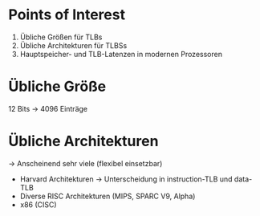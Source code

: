 # Points of Interest
1. Übliche Größen für TLBs
2. Übliche Architekturen für TLBSs
3. Hauptspeicher- und TLB-Latenzen in modernen Prozessoren

# Übliche Größe
12 Bits -> 4096 Einträge

# Übliche Architekturen
-> Anscheinend sehr viele (flexibel einsetzbar)

- Harvard Architekturen
	-> Unterscheidung in instruction-TLB und data-TLB
- Diverse RISC Architekturen (MIPS, SPARC V9, Alpha)
- x86 (CISC)
